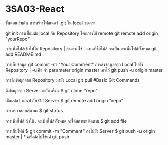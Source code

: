 # 3SA03-React
ขั้นตอนเริ่มต้น การสร้างโฟลเดอร์ .git ใน local ของเรา

git init
การเชื่อมต่อ local กับ Repository โดยการใช้ remote
git remote add origin "yourRepo"

การเพิ่มไฟล์เข้าไปใน Repository | สามารถใช้ . แทนที่ชื่อไฟล์ จะเป็นการเพิ่มไฟล์ทั้งหมด
git add README.md

การเก็บข้อมูล
git commit -m "Your Comment"
การส่งข้อมูลจาก Local ไปยัง Repository | -u คือ จำ parameter origin master เอาไว้
git push -u origin master

การดึงข้อมูลจาก Repository มายัง Local
git pull 
#Basic Git Commands

ดึงข้อมูลจาก Server มายังเครื่อง
$ git clone "repo"

เชื่อมต่อ Local กับ Git Server
$ git remote add origin "repo" 

การตรวจสอบสถานะ
$ git status

การเพิ่มไฟล์ ถ้าใช้ . จะเพิ่มไฟล์ทั้งหมด จะได้สถานะ ติดตาม
$ git add file

การเก็บไฟล์
$ git commit -m "Comment"
ส่งไปยัง Server
$ git push -u origin master   | * ครั้งต่อไปใช้แค่ git push 

